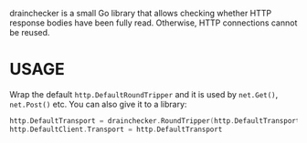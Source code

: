 drainchecker is a small Go library that allows checking whether HTTP response
bodies have been fully read. Otherwise, HTTP connections cannot be reused.

USAGE
=====

Wrap the default `http.DefaultRoundTripper` and it is used by `net.Get()`,
`net.Post()` etc. You can also give it to a library:

```go
http.DefaultTransport = drainchecker.RoundTripper(http.DefaultTransport)
http.DefaultClient.Transport = http.DefaultTransport
```

